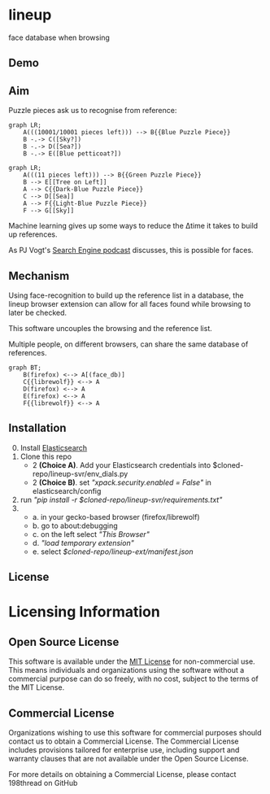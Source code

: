 # lineup
face database when browsing

## Demo 


## Aim

Puzzle pieces ask us to recognise from reference:
```mermaid
graph LR;
    A(((10001/10001 pieces left))) --> B{{Blue Puzzle Piece}}
    B -.-> C([Sky?])
    B -.-> D([Sea?])
    B -.-> E([Blue petticoat?])
```

```mermaid
graph LR;
    A(((11 pieces left))) --> B{{Green Puzzle Piece}}
    B --> E[[Tree on Left]]
    A --> C{{Dark-Blue Puzzle Piece}}
    C --> D[[Sea]]
    A --> F{{Light-Blue Puzzle Piece}}
    F --> G[[Sky]]
```
Machine learning gives up some ways to reduce the Δtime it takes to build up references.

As PJ Vogt's [Search Engine podcast](https://podcasts.apple.com/gb/podcast/should-this-creepy-search-engine-exist/id1614253637?i=1000655151849) discusses, this is possible for faces.

## Mechanism

Using face-recognition to build up the reference list in a database, the lineup browser extension can allow for all faces found while browsing to later be checked. 

This software uncouples the browsing and the reference list.

Multiple people, on different browsers, can share the same database of references.

```mermaid
graph BT;
    B(firefox) <--> A[(face_db)]
    C{{librewolf}} <--> A
    D(firefox) <--> A
    E(firefox) <--> A
    F{{librewolf}} <--> A
```

## Installation

0. Install [Elasticsearch](https://www.elastic.co/guide/en/elasticsearch/reference/current/install-elasticsearch.html#elasticsearch-install-packages)
1. Clone this repo
    - 2 **(Choice A)**. Add your Elasticsearch credentials into $cloned-repo/lineup-svr/env_dials.py
    - 2 **(Choice B)**. set *"xpack.security.enabled = False"* in elasticsearch/config
3. run *"pip install -r $cloned-repo/lineup-svr/requirements.txt"*
4.
    - a. in your gecko-based browser (firefox/librewolf)
    - b. go to about:debugging
    - c. on the left select *"This Browser"*
    - d. *"load temporary extension"*
    - e. select *$cloned-repo/lineup-ext/manifest.json*

## License

# Licensing Information

## Open Source License
This software is available under the [MIT License](https://github.com/198thread/lineup/blob/main/LICENSE) for non-commercial use. This means individuals and organizations using the software without a commercial purpose can do so freely, with no cost, subject to the terms of the MIT License.

## Commercial License
Organizations wishing to use this software for commercial purposes should contact us to obtain a Commercial License. The Commercial License includes provisions tailored for enterprise use, including support and warranty clauses that are not available under the Open Source License.

For more details on obtaining a Commercial License, please contact 198thread on GitHub
